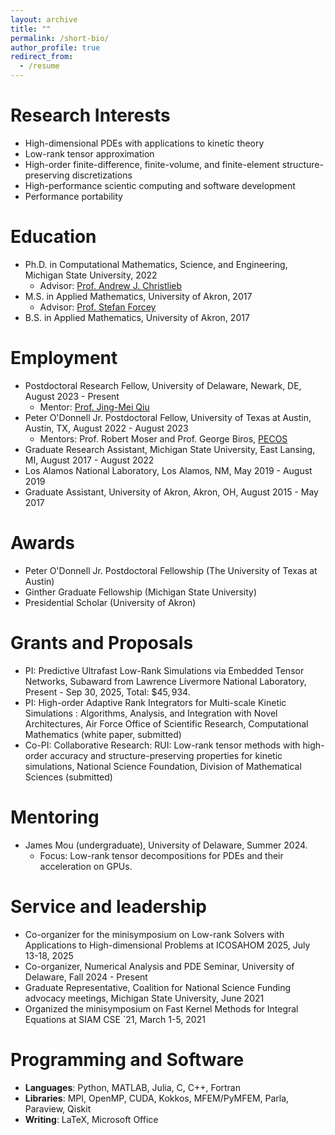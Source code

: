 ```yaml
---
layout: archive
title: ""
permalink: /short-bio/
author_profile: true
redirect_from:
  - /resume
---
```


# Research Interests
* High-dimensional PDEs with applications to kinetic theory
* Low-rank tensor approximation
* High-order finite-difference, finite-volume, and finite-element structure-preserving discretizations
* High-performance scientic computing and software development
* Performance portability

# Education
* Ph.D. in Computational Mathematics, Science, and Engineering, Michigan State University, 2022
  * Advisor: [Prof. Andrew J. Christlieb](http://www.the-christlieb-group.org/)
* M.S. in Applied Mathematics, University of Akron, 2017
  * Advisor: [Prof. Stefan Forcey](https://sforcey.github.io/sf34/)
* B.S. in Applied Mathematics, University of Akron, 2017

# Employment
* Postdoctoral Research Fellow, University of Delaware, Newark, DE, August 2023 - Present
  * Mentor: [Prof. Jing-Mei Qiu](https://jingmeiqiu.github.io/)
* Peter O'Donnell Jr. Postdoctoral Fellow, University of Texas at Austin, Austin, TX, August 2022 - August 2023
  * Mentors: Prof. Robert Moser and Prof. George Biros, [PECOS](https://pecos.oden.utexas.edu/)
* Graduate Research Assistant, Michigan State University, East Lansing, MI, August 2017 - August 2022
* Los Alamos National Laboratory, Los Alamos, NM, May 2019 - August 2019
* Graduate Assistant, University of Akron, Akron, OH, August 2015 - May 2017

# Awards
* Peter O'Donnell Jr. Postdoctoral Fellowship (The University of Texas at Austin)
* Ginther Graduate Fellowship (Michigan State University)
* Presidential Scholar (University of Akron)

# Grants and Proposals
* PI: Predictive Ultrafast Low-Rank Simulations via Embedded Tensor Networks, Subaward from Lawrence Livermore National Laboratory, Present - Sep 30, 2025, Total: $\$45,934$.
* PI: High-order Adaptive Rank Integrators for Multi-scale Kinetic Simulations : Algorithms, Analysis, and
Integration with Novel Architectures, Air Force Office of Scientific Research, Computational Mathematics (white paper, submitted)
* Co-PI: Collaborative Research: RUI: Low-rank tensor methods with high-order accuracy and structure-preserving properties for kinetic simulations, National Science Foundation, Division of Mathematical Sciences (submitted)

# Mentoring
* James Mou (undergraduate), University of Delaware, Summer 2024.     
  * Focus: Low-rank tensor decompositions for PDEs and their acceleration on GPUs.

# Service and leadership
* Co-organizer for the minisymposium on Low-rank Solvers with Applications to High-dimensional Problems  at ICOSAHOM 2025,  July 13-18, 2025
* Co-organizer, Numerical Analysis and PDE Seminar, University of Delaware, Fall 2024 - Present
* Graduate Representative, Coalition for National Science Funding advocacy meetings, Michigan State University, June 2021
* Organized the minisymposium on Fast Kernel Methods for Integral Equations at SIAM CSE `21, March 1-5, 2021

# Programming and Software
* **Languages**: Python, MATLAB, Julia, C, C++, Fortran
* **Libraries**: MPI, OpenMP, CUDA, Kokkos, MFEM/PyMFEM, Parla, Paraview, Qiskit
* **Writing**: LaTeX, Microsoft Office
